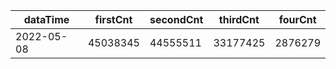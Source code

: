 |dataTime|firstCnt|secondCnt|thirdCnt|fourCnt|
|-|-|-|-|-|
|2022-05-08|45038345|44555511|33177425|2876279|